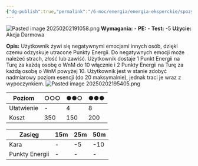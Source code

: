 ```yaml
---
{"dg-publish":true,"permalink":"/6-moc/energia/energia-eksperckie/spozycie-esencji/","dgPassFrontmatter":true}
---
```


![Pasted image 20250202191058.png](/img/user/6%20Obrazy/Pasted%20image%2020250202191058.png)
**Wymagania:** -
**PE:** -
**Test:** -5
**Użycie:** Akcja Darmowa

**Opis:** Użytkownik żywi się negatywnymi emocjami innych osób, dzięki czemu odzyskuje utracone Punkty Energii. Do negatywnych emocji może należeć strach, złość lub zawiść. Użytkownik dostaje 1 Punkt Energii na Turę za każdą osobę o WnM do 10 włącznie i 2 Punkty Energii na Turę za każdą osobę o WnM powyżej 10. Użytkownik jest w stanie zdobyć nadmiarowy poziom esencji (do 20 maksymalnie), jednak traci je wraz z wypoczynkiem.
![Pasted image 20250202195405.png](/img/user/6%20Obrazy/Pasted%20image%2020250202195405.png)


| Poziom     | ○○○ | ●●○ | ●●● |
| ---------- | --- | --- | --- |
| Ułatwienie | -   | 4   | 8   |
| Koszt      | 350 | 150 | 200 |

| Zasięg         | 15m | 25m | 50m |
| -------------- | --- | --- | --- |
| Kara           | -   | -5  | -10 |
| Punkty Energii | -   | -   | -   |